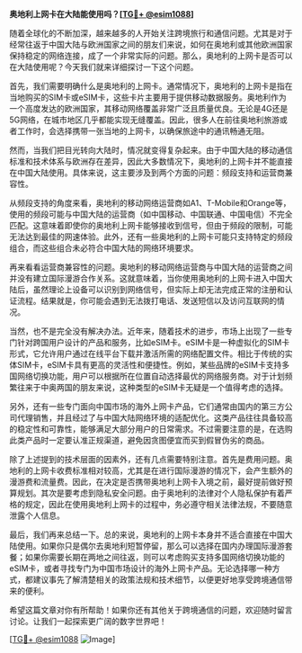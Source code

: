 **奥地利上网卡在大陆能使用吗？[[TG💪+ @esim1088](https://t.me/s/esim1088)]**

随着全球化的不断加深，越来越多的人开始关注跨境旅行和通信问题。尤其是对于经常往返于中国大陆与欧洲国家之间的朋友们来说，如何在奥地利或其他欧洲国家保持稳定的网络连接，成了一个非常实际的问题。那么，奥地利的上网卡是否可以在大陆使用呢？今天我们就来详细探讨一下这个问题。

首先，我们需要明确什么是奥地利的上网卡。通常情况下，奥地利的上网卡是指在当地购买的SIM卡或eSIM卡，这些卡片主要用于提供移动数据服务。奥地利作为一个高度发达的欧洲国家，其移动网络覆盖非常广泛且质量优良。无论是4G还是5G网络，在城市地区几乎都能实现无缝覆盖。因此，很多人在前往奥地利旅游或者工作时，会选择携带一张当地的上网卡，以确保旅途中的通讯畅通无阻。

然而，当我们把目光转向大陆时，情况就变得复杂起来。由于中国大陆的移动通信标准和技术体系与欧洲存在差异，因此大多数情况下，奥地利的上网卡并不能直接在中国大陆使用。具体来说，这主要涉及到两个方面的问题：频段支持和运营商兼容性。

从频段支持的角度来看，奥地利的移动网络运营商如A1、T-Mobile和Orange等，使用的频段可能与中国大陆的运营商（如中国移动、中国联通、中国电信）不完全匹配。这意味着即使你的奥地利上网卡能够接收到信号，但由于频段的限制，可能无法达到最佳的网速体验。此外，还有一些奥地利的上网卡可能只支持特定的频段组合，而这些组合未必符合中国大陆的网络环境要求。

再来看看运营商兼容性的问题。奥地利的移动网络运营商与中国大陆的运营商之间并没有建立国际漫游合作关系。这就意味着，当你使用奥地利的上网卡进入中国大陆后，虽然理论上设备可以识别到网络信号，但实际上却无法完成正常的注册和认证流程。结果就是，你可能会遇到无法拨打电话、发送短信以及访问互联网的情况。

当然，也不是完全没有解决办法。近年来，随着技术的进步，市场上出现了一些专门针对跨国用户设计的产品和服务，比如eSIM卡。eSIM卡是一种虚拟化的SIM卡形式，它允许用户通过在线平台下载并激活所需的网络配置文件。相比于传统的实体SIM卡，eSIM卡具有更高的灵活性和便捷性。例如，某些品牌的eSIM卡支持多国网络切换功能，用户可以根据所在位置自动选择最优的网络服务商。对于计划频繁往来于中奥两国的朋友来说，这种类型的eSIM卡无疑是一个值得考虑的选择。

另外，还有一些专门面向中国市场的海外上网卡产品，它们通常由国内的第三方公司代理销售，并且经过了与中国大陆网络环境的适配优化。这类产品往往具备较高的稳定性和可靠性，能够满足大部分用户的日常需求。不过需要注意的是，在选购此类产品时一定要认准正规渠道，避免因贪图便宜而买到假冒伪劣的商品。

除了上述提到的技术层面的因素外，还有几点需要特别注意。首先是费用问题。奥地利的上网卡收费标准相对较高，尤其是在进行国际漫游的情况下，会产生额外的漫游费和流量费。因此，在决定是否携带奥地利上网卡入境之前，最好提前做好预算规划。其次是要考虑到隐私安全问题。由于奥地利的法律对个人隐私保护有着严格的规定，因此在使用奥地利上网卡的过程中，务必遵守相关法律法规，不要随意泄露个人信息。

最后，我们再来总结一下。总的来说，奥地利的上网卡本身并不适合直接在中国大陆使用。如果你只是偶尔去奥地利短暂停留，那么可以选择在国内办理国际漫游套餐；如果你需要长期在两地之间往返，则可以考虑购买支持多国网络切换功能的eSIM卡，或者寻找专门为中国市场设计的海外上网卡产品。无论选择哪一种方式，都建议事先了解清楚相关的政策法规和技术细节，以便更好地享受跨境通信带来的便利。

希望这篇文章对你有所帮助！如果你还有其他关于跨境通信的问题，欢迎随时留言讨论。让我们一起探索更广阔的数字世界吧！

[[TG💪+ @esim1088](https://t.me/s/esim1088) ![Image](https://i.postimg.cc/4NQfJmqS/Snipaste-2025-05-13-00-14-12.png)]